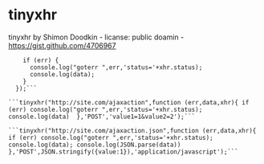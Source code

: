 tinyxhr
=======

tinyxhr by Shimon Doodkin - licanse: public doamin - https://gist.github.com/4706967

```tinyxhr("http://site.com/ajaxaction", function (err,data,xhr){ 
    if (err) {
      console.log("goterr ",err,'status='+xhr.status); 
      console.log(data);
    }
  });```

```tinyxhr("http://site.com/ajaxaction",function (err,data,xhr){ if (err) console.log("goterr ",err,'status='+xhr.status); console.log(data)  },'POST','value1=1&value2=2');```

```tinyxhr("http://site.com/ajaxaction.json",function (err,data,xhr){ if (err) console.log("goterr ",err,'status='+xhr.status); console.log(data); console.log(JSON.parse(data))  },'POST',JSON.stringify({value:1}),'application/javascript');```
